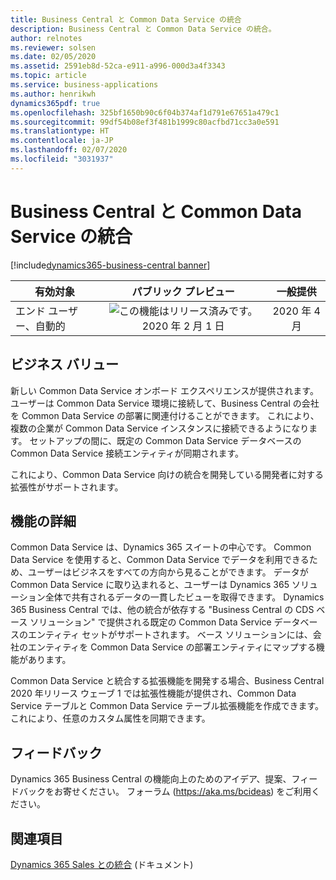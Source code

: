```yaml
---
title: Business Central と Common Data Service の統合
description: Business Central と Common Data Service の統合。
author: relnotes
ms.reviewer: solsen
ms.date: 02/05/2020
ms.assetid: 2591eb8d-52ca-e911-a996-000d3a4f3343
ms.topic: article
ms.service: business-applications
ms.author: henrikwh
dynamics365pdf: true
ms.openlocfilehash: 325bf1650b90c6f04b374af1d791e67651a479c1
ms.sourcegitcommit: 99df54b08ef3f481b1999c80acfbd71cc3a0e591
ms.translationtype: HT
ms.contentlocale: ja-JP
ms.lasthandoff: 02/07/2020
ms.locfileid: "3031937"
---
```

# <a name="business-central-integration-with-common-data-service"></a>Business Central と Common Data Service の統合
[!include[dynamics365-business-central banner](../includes/dynamics365-business-central.md)]

| 有効対象    |  パブリック プレビュー | 一般提供 | 
| ---------- | :----------: |:----------: |
|エンド ユーザー、自動的|![この機能はリリース済みです。](/dynamics365-release-plan/media/green-checkmark.png "この機能はリリース済みです。") 2020 年 2 月 1 日| 2020 年 4 月|


## <a name="business-value"></a>ビジネス バリュー
<!-- bv start -->
新しい Common Data Service オンボード エクスペリエンスが提供されます。ユーザーは Common Data Service 環境に接続して、Business Central の会社を Common Data Service の部署に関連付けることができます。 これにより、複数の企業が Common Data Service インスタンスに接続できるようになります。 セットアップの間に、既定の Common Data Service データベースの Common Data Service 接続エンティティが同期されます。 

これにより、Common Data Service 向けの統合を開発している開発者に対する拡張性がサポートされます。
<!-- bv end -->



## <a name="feature-details"></a>機能の詳細
<!--feature detail start -->
Common Data Service は、Dynamics 365 スイートの中心です。 Common Data Service を使用すると、Common Data Service でデータを利用できるため、ユーザーはビジネスをすべての方向から見ることができます。 データが Common Data Service に取り込まれると、ユーザーは Dynamics 365 ソリューション全体で共有されるデータの一貫したビューを取得できます。 Dynamics 365 Business Central では、他の統合が依存する "Business Central の CDS ベース ソリューション" で提供される既定の Common Data Service データベースのエンティティ セットがサポートされます。 ベース ソリューションには、会社のエンティティを Common Data Service の部署エンティティにマップする機能があります。 

Common Data Service と統合する拡張機能を開発する場合、Business Central 2020 年リリース ウェーブ 1 では拡張性機能が提供され、Common Data Service テーブルと Common Data Service テーブル拡張機能を作成できます。 これにより、任意のカスタム属性を同期できます。
<!--feature detail end -->






## <a name="tell-us-what-you-think"></a>フィードバック
Dynamics 365 Business Central の機能向上のためのアイデア、提案、フィードバックをお寄せください。 フォーラム (https://aka.ms/bcideas) をご利用ください。




## <a name="see-also"></a>関連項目

[Dynamics 365 Sales との統合](https://docs.microsoft.com/dynamics365/business-central/admin-prepare-dynamics-365-for-sales-for-integration) (ドキュメント)
